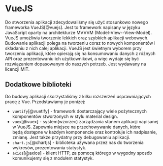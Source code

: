 # VueJS

Do stworzenia aplikacji zdecydowaliśmy się użyć stosunkowo nowego
frameworka VueJS[@vuejs].
Jest to framework napisany w języku JavaScript oparty na architekturze
MVVVM (Model-View--View-Model). VueJS umożliwia tworzenie lekkich
oraz szybkich aplikacji webowych. Budowanie aplikacji polega na
tworzeniu coraz to nowych komponentów i składaniu z nich całej aplikacji.
VueJS jest świetnym wyborem przy tworzeniu aplikacji, które opierają
się na konsumowaniu danych z różnych API oraz prezentowaniu ich
użytkownikowi, a więc wydaje się być rozwiązaniem dopasowanym do naszych
potrzeb. Jest wydawany na licencji MIT.

## Dodatkowe biblioteki

Do budowy aplikacji skorzystaliśmy z kilku rozszerzeń usprawniających pracę
z Vue. Przedstawiamy je poniżej:

-   `vuetify`[@vuetify] - framework dostarczający wiele pożytecznych
    komponentów stworzonych w stylu material design.
-   `vuex`[@vuex] - system(wzorzec) zarządzania stanem aplikacji
    napisanej w VueJS. Zapewnia miejsce na przechowywanie danych,
    które będą dostępne w każdym komponencie oraz kontroluje ich
    nadpisanie, zmianę. Jest także przydatny przy debugowaniu aplikacji.
-   `chart.js`[@chartjs] - biblioteka używana przez nas do tworzenia 
    wykresów, prezentowania statystyk.
-   `axios`[@axios] - klient HTTP, za pomocą którego w wygodny sposób
    komunikujemy się z modułem statystyk.
